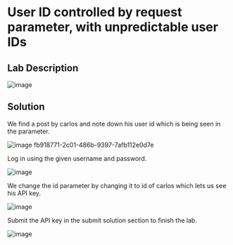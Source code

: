# User ID controlled by request parameter, with unpredictable user IDs

## Lab Description

![image](https://github.com/KVNuhman/Web-Security-Lab/assets/46161259/23da8368-4249-4d15-ae0c-7ace55814dfb)

## Solution

We find a post by carlos and note down his user id which is being seen in the parameter.

![image](https://github.com/KVNuhman/Web-Security-Lab/assets/46161259/adf71de8-5168-48c5-8bd9-24a0a827bf5a)
fb918771-2c01-486b-9397-7afb112e0d7e

Log in using the given username and password.

![image](https://github.com/KVNuhman/Web-Security-Lab/assets/46161259/4395f111-2a18-4aac-93e3-dbe8403b19d1)

We change the id parameter by changing it to id of carlos which lets us see his API key.

![image](https://github.com/KVNuhman/Web-Security-Lab/assets/46161259/3cd84016-dd00-4231-a226-d6a1fa1a3bc9)

Submit the API key in the submit solution section to finish the lab.

![image](https://github.com/KVNuhman/Web-Security-Lab/assets/46161259/bb9266f1-910a-4dc2-a34f-8aff86c61c19)
